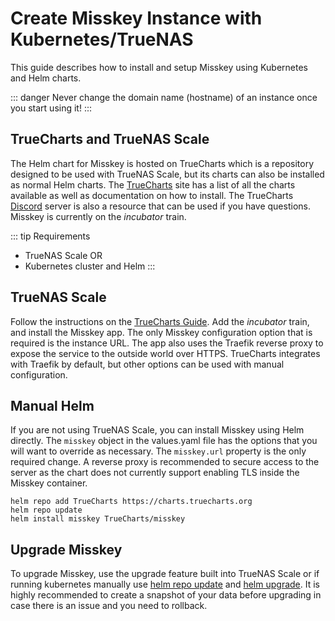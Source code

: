 # Create Misskey Instance with Kubernetes/TrueNAS
This guide describes how to install and setup Misskey using Kubernetes and Helm charts.

::: danger
Never change the domain name (hostname) of an instance once you start using it!
:::

## TrueCharts and TrueNAS Scale
The Helm chart for Misskey is hosted on TrueCharts which is a repository designed to be used with TrueNAS Scale, but its charts can also be installed as normal Helm charts. The [TrueCharts](https://truecharts.org/charts/incubator/misskey/) site has a list of all the charts available as well as documentation on how to install. The TrueCharts [Discord](https://discord.gg/Ax9ZgzKx9t) server is also a resource that can be used if you have questions. Misskey is currently on the *incubator* train.

::: tip Requirements
- TrueNAS Scale
OR
- Kubernetes cluster and Helm
:::

## TrueNAS Scale
Follow the instructions on the [TrueCharts Guide](https://truecharts.org/manual/guides/Adding-TrueCharts/). Add the *incubator* train, and install the Misskey app. The only Misskey configuration option that is required is the instance URL. The app also uses the Traefik reverse proxy to expose the service to the outside world over HTTPS. TrueCharts integrates with Traefik by default, but other options can be used with manual configuration.

## Manual Helm
If you are not using TrueNAS Scale, you can install Misskey using Helm directly. The `misskey` object in the values.yaml file has the options that you will want to override as necessary. The `misskey.url` property is the only required change. A reverse proxy is recommended to secure access to the server as the chart does not currently support enabling TLS inside the Misskey container.
```
helm repo add TrueCharts https://charts.truecharts.org
helm repo update
helm install misskey TrueCharts/misskey
```

## Upgrade Misskey
To upgrade Misskey, use the upgrade feature built into TrueNAS Scale or if running kubernetes manually use [helm repo update](https://helm.sh/docs/helm/helm_repo_update/) and [helm upgrade](https://helm.sh/docs/helm/helm_upgrade/). It is highly recommended to create a snapshot of your data before upgrading in case there is an issue and you need to rollback.
